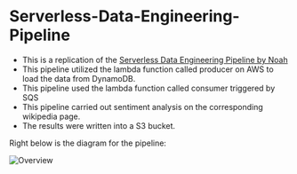 # Serverless-Data-Engineering-Pipeline

* This is a replication of the [Serverless Data Engineering Pipeline by Noah](https://github.com/noahgift/awslambda)
* This pipeline utilized the lambda function called producer on AWS to load the data from DynamoDB.
* This pipeline used the lambda function called consumer triggered by SQS 
* This pipeline carried out sentiment analysis on the corresponding wikipedia page. 
* The results were written into a S3 bucket.

Right below is the diagram for the pipeline:

![Overview](https://camo.githubusercontent.com/bb29cd924f9eb66730bbf7b0ed069a6ae03d2f1a/68747470733a2f2f757365722d696d616765732e67697468756275736572636f6e74656e742e636f6d2f35383739322f35353335343438332d62616537616638302d353437612d313165392d393930392d6135363231323531303635622e706e67)

